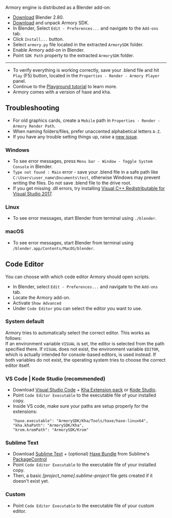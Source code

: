 Armory engine is distributed as a Blender add-on:
- [Download](https://www.blender.org/download/) Blender 2.80.
- [Download](https://armory3d.org/download.html) and unpack Armory SDK.
- In Blender, Select `Edit - Preferences...` and navigate to the `Add-ons` tab.
- Click `Install...` button.
- Select `armory.py` file located in the extracted `ArmorySDK` folder.
- Enable Armory add-on in Blender.
- Point `SDK Path` property to the extracted `ArmorySDK` folder.
---
- To verify everything is working correctly, save your .blend file and hit `Play` (F5) button, located in the `Properties - Render - Armory Player` panel.
- Continue to the [Playground tutorial](playground) to learn more.
- Armory comes with a version of haxe and kha.

## Troubleshooting

- For old graphics cards, create a `Mobile` path in `Properties - Render - Armory Render Path`.
- When naming folders/files, prefer unaccented alphabetical letters `A-Z`.
- If you have any trouble setting things up, raise a [new issue](https://github.com/armory3d/armory/issues).

### Windows

- To see error messages, press `Menu bar - Window - Toggle System Console` in Blender.
- `Type not found : Main` error - save your .blend file in a safe path like `C:\Users\user_name\Documents\test`, otherwise Windows may prevent writing the files. Do not save .blend file to the drive root.
- If you get missing .dll errors, try installing [Visual C++ Redistributable for Visual Studio 2017](https://go.microsoft.com/fwlink/?LinkId=746572).

### Linux

- To see error messages, start Blender from terminal using `./blender`.

### macOS

- To see error messages, start Blender from terminal using `/blender.app/Contents/MacOS/blender`.

## Code Editor

You can choose with which code editor Armory should open scripts.

- In Blender, select `Edit - Preferences...` and navigate to the `Add-ons` tab.
- Locate the Armory add-on.
- Activate `Show Advanced`
- Under `Code Editor` you can select the editor you want to use.

### System default
Armory tries to automatically select the correct editor. This works as follows:  
If an environment variable `VISUAL` is set, the editor is selected from the path specified there. If `VISUAL` does not exist, the environment variable `EDITOR`, which is actually intended for console-based editors, is used instead.
If both variables do not exist, the operating system tries to choose the correct editor itself.

### VS Code | Kode Studio (recommended)
- Download [Visual Studio Code](https://code.visualstudio.com/) + [Kha Extension pack](https://marketplace.visualstudio.com/items?itemName=kodetech.kha-extension-pack) or [Kode Studio](https://github.com/Kode/KodeStudio/releases).
- Point `Code Editor Executable` to the executable file of your installed copy.
- Inside VS code, make sure your paths are setup properly for the extensions:
  ```
  "haxe.executable": "ArmorySDK/Kha/Tools/haxe/haxe-linux64",
  "kha.khaPath": "ArmorySDK/Kha",
  "krom.kromPath": "ArmorySDK/Krom"
  ``` 

### Sublime Text
- Download [Sublime Text](https://www.sublimetext.com/) + (optional) [Haxe Bundle](https://packagecontrol.io/packages/Haxe) from Sublime's [PackageControl](https://packagecontrol.io/installation)
- Point `Code Editor Executable` to the executable file of your installed copy.
- Then, a basic _[project_name].sublime-project_ file gets created if it doesn't exist yet.

### Custom
- Point `Code Editor Executable` to the executable file of your custom editor.
